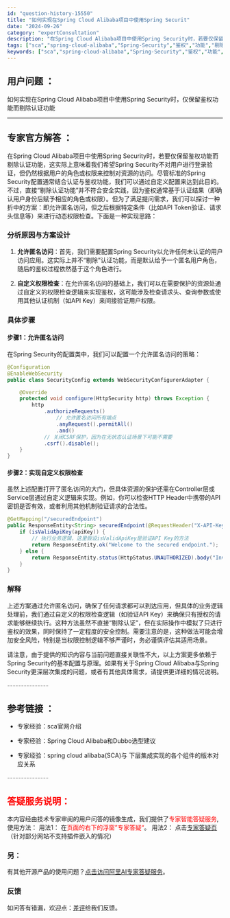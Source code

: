 ```yaml
---
id: "question-history-15550"
title: "如何实现在Spring Cloud Alibaba项目中使用Spring Securit"
date: "2024-09-26"
category: "expertConsultation"
description: "在Spring Cloud Alibaba项目中使用Spring Security时，若要仅保留鉴权功能而剔除认证功能，这实际上意味着我们希望Spring Security不对用户进行登录验证，但仍然根据用户的角色或权限来控制对资源的访问。尽管标准的Spring Security配置通常结合认证与鉴"
tags: ["sca","spring-cloud-alibaba","Spring-Security","鉴权","功能","剔除","认证"]
keywords: ["sca","spring-cloud-alibaba","Spring-Security","鉴权","功能","剔除","认证"]
---
```


## 用户问题 ： 
 如何实现在Spring Cloud Alibaba项目中使用Spring Security时，仅保留鉴权功能而剔除认证功能  

---------------
## 专家官方解答 ：

在Spring Cloud Alibaba项目中使用Spring Security时，若要仅保留鉴权功能而剔除认证功能，这实际上意味着我们希望Spring Security不对用户进行登录验证，但仍然根据用户的角色或权限来控制对资源的访问。尽管标准的Spring Security配置通常结合认证与鉴权功能，我们可以通过自定义配置来达到此目的。不过，直接“剔除认证功能”并不符合安全实践，因为鉴权通常基于认证结果（即确认用户身份后赋予相应的角色或权限）。但为了满足提问需求，我们可以探讨一种折中的方案：即允许匿名访问，但之后根据特定条件（比如API Token验证、请求头信息等）来进行动态权限检查。下面是一种实现思路：

### 分析原因与方案设计

1. **允许匿名访问**：首先，我们需要配置Spring Security以允许任何未认证的用户访问应用。这实际上并不“剔除”认证功能，而是默认给予一个匿名用户角色，随后的鉴权过程依然基于这个角色进行。

2. **自定义权限检查**：在允许匿名访问的基础上，我们可以在需要保护的资源处通过自定义的权限检查逻辑来实现鉴权，这可能涉及检查请求头、查询参数或使用其他认证机制（如API Key）来间接验证用户权限。

### 具体步骤

#### 步骤1：允许匿名访问

在Spring Security的配置类中，我们可以配置一个允许匿名访问的策略：

```java
@Configuration
@EnableWebSecurity
public class SecurityConfig extends WebSecurityConfigurerAdapter {

    @Override
    protected void configure(HttpSecurity http) throws Exception {
        http
            .authorizeRequests()
                // 允许匿名访问所有端点
                .anyRequest().permitAll()
                .and()
            // 关闭CSRF保护，因为在无状态认证场景下可能不需要
            .csrf().disable();
    }
}
```

#### 步骤2：实现自定义权限检查

虽然上述配置打开了匿名访问的大门，但具体资源的保护还需在Controller层或Service层通过自定义逻辑来实现。例如，你可以检查HTTP Header中携带的API密钥是否有效，或者利用其他机制验证请求的合法性。

```java
@GetMapping("/securedEndpoint")
public ResponseEntity<String> securedEndpoint(@RequestHeader("X-API-Key") String apiKey) {
    if (isValidApiKey(apiKey)) {
        // 执行业务逻辑，这里假设isValidApiKey是验证API Key的方法
        return ResponseEntity.ok("Welcome to the secured endpoint.");
    } else {
        return ResponseEntity.status(HttpStatus.UNAUTHORIZED).body("Invalid API Key");
    }
}
```

### 解释

上述方案通过允许匿名访问，确保了任何请求都可以到达应用，但具体的业务逻辑处理前，我们通过自定义的权限检查逻辑（如验证API Key）来确保只有授权的请求能够继续执行。这种方法虽然不直接“剔除认证”，但在实际操作中模拟了只进行鉴权的效果，同时保持了一定程度的安全控制。需要注意的是，这种做法可能会增加安全风险，特别是当权限控制逻辑不够严谨时，务必谨慎评估其适用场景。

请注意，由于提供的知识内容与当前问题直接关联性不大，以上方案更多依赖于Spring Security的基本配置与原理。如果有关于Spring Cloud Alibaba与Spring Security更深层次集成的问题，或者有其他具体需求，请提供更详细的情况说明。


<font color="#949494">---------------</font> 


## 参考链接 ：

* 专家经验：sca官网介绍 
 
 * 专家经验：Spring Cloud Alibaba和Dubbo选型建议 
 
 * 专家经验：spring cloud alibaba(SCA)与 下层集成实现的各个组件的版本对应关系 


 <font color="#949494">---------------</font> 
 


## <font color="#FF0000">答疑服务说明：</font> 

本内容经由技术专家审阅的用户问答的镜像生成，我们提供了<font color="#FF0000">专家智能答疑服务</font>,使用方法：
用法1： 在<font color="#FF0000">页面的右下的浮窗”专家答疑“</font>。
用法2： 点击[专家答疑页](https://answer.opensource.alibaba.com/docs/intro)（针对部分网站不支持插件嵌入的情况）
### 另：


有其他开源产品的使用问题？[点击访问阿里AI专家答疑服务](https://answer.opensource.alibaba.com/docs/intro)。
### 反馈
如问答有错漏，欢迎点：[差评](https://ai.nacos.io/user/feedbackByEnhancerGradePOJOID?enhancerGradePOJOId=15575)给我们反馈。
